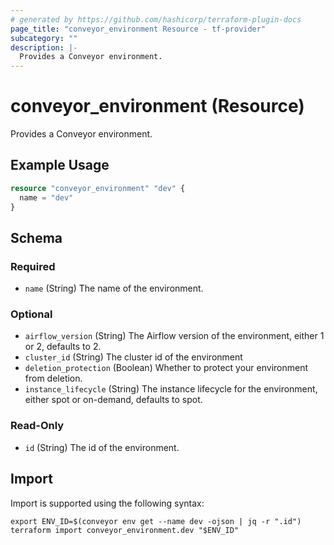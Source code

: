 ```yaml
---
# generated by https://github.com/hashicorp/terraform-plugin-docs
page_title: "conveyor_environment Resource - tf-provider"
subcategory: ""
description: |-
  Provides a Conveyor environment.
---
```


# conveyor_environment (Resource)

Provides a Conveyor environment.

## Example Usage

```terraform
resource "conveyor_environment" "dev" {
  name = "dev"
}
```

<!-- schema generated by tfplugindocs -->
## Schema

### Required

- `name` (String) The name of the environment.

### Optional

- `airflow_version` (String) The Airflow version of the environment, either 1 or 2, defaults to 2.
- `cluster_id` (String) The cluster id of the environment
- `deletion_protection` (Boolean) Whether to protect your environment from deletion.
- `instance_lifecycle` (String) The instance lifecycle for the environment, either spot or on-demand, defaults to spot.

### Read-Only

- `id` (String) The id of the environment.

## Import

Import is supported using the following syntax:

```shell
export ENV_ID=$(conveyor env get --name dev -ojson | jq -r ".id")
terraform import conveyor_environment.dev "$ENV_ID"
```
